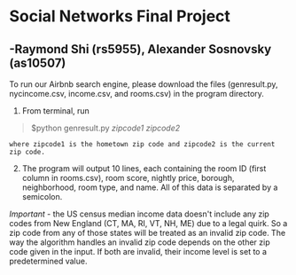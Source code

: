 # Social Networks Final Project
## -Raymond Shi (rs5955), Alexander Sosnovsky (as10507)
To run our Airbnb search engine, please download the files (genresult.py, nycincome.csv, income.csv, and rooms.csv) in the program directory. 

1. From terminal, run 
> $python genresult.py **zipcode1* *zipcode2** 

    where zipcode1 is the hometown zip code and zipcode2 is the current zip code. 
2. The program will output 10 lines, each containing the room ID (first column in rooms.csv), room score, nightly price, borough, neighborhood, room type, and name. All of this data is separated by a semicolon.

*Important* -  the US census median income data doesn't include any zip codes from New England (CT, MA, RI, VT, NH, ME) due to a legal quirk. So a zip code from any of those states will be treated as an invalid zip code. The way the algorithm handles an invalid zip code depends on the other zip code given in the input. If both are invalid, their income level is set to a predetermined value.
